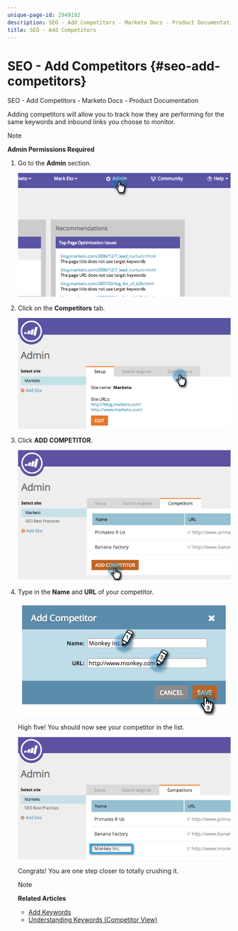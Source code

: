 ```yaml
---
unique-page-id: 2949192
description: SEO - Add Competitors - Marketo Docs - Product Documentation
title: SEO - Add Competitors
---
```


# SEO - Add Competitors {#seo-add-competitors}

SEO - Add Competitors - Marketo Docs - Product Documentation

Adding competitors will allow you to track how they are performing for the same keywords and inbound links you choose to monitor.

>[!NOTE]
>
>**Admin Permissions Required**

1. Go to the **Admin** section.

   ![](assets/image2014-9-17-21-3a12-3a15.png)

1. Click on the **Competitors** tab.

   ![](assets/image2014-9-17-21-3a12-3a31.png)

1. Click **ADD COMPETITOR**.

   ![](assets/image2014-9-17-21-3a12-3a38.png)

1. Type in the **Name** and **URL** of your competitor.

   ![](assets/image2014-9-17-21-3a13-3a5.png)

   High five! You should now see your competitor in the list.

   ![](assets/image2014-9-17-21-3a13-3a14.png)

   Congrats! You are one step closer to totally crushing it.

   >[!NOTE]
   >
   >**Related Articles**
   >
   >    
   >    
   >    * [Add Keywords](../../../../../welcome-to-marketo-docs/product-docs/additional-apps/seo/keywords/seo-add-keywords.md)
   >    * [Understanding Keywords (Competitor View)](../../../../../welcome-to-marketo-docs/product-docs/additional-apps/seo/keywords/seo-understanding-keywords.md)
   >    
   >

